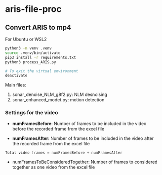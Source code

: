 # aris-file-proc

## Convert ARIS to mp4

For Ubuntu or WSL2

```bash
python3 -m venv .venv
source .venv/bin/activate
pip3 install -r requirements.txt
python3 process_ARIS.py

# To exit the virtual environment
deactivate
```

Main files:

1. sonar_denoise_NLM_g8f2.py: NLM desnoising
2. sonar_enhanced_modet.py: motion detection


### Settings for the video

- **numFramesBefore**: Number of frames to be included in the video before the recorded frame from the excel file

- **numFramesAfter**: Number of frames to be included in the video after the recorded frame from the excel file

```python
Total video frames = numFramesBefore + numFramesAfter
```

- numFramesToBeConsideredTogether: Number of frames to considered together as one video from the excel file